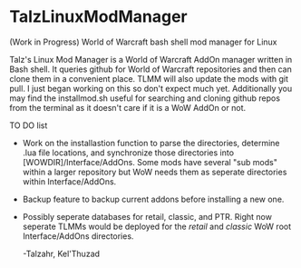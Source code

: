# TalzLinuxModManager
(Work in Progress) World of Warcraft bash shell mod manager for Linux

  Talz's Linux Mod Manager is a World of Warcraft AddOn manager written in Bash shell. It queries github for World of Warcraft repositories and then can clone them in a convenient place. TLMM will also update the mods with git pull. I just began working on this so don't expect much yet. Additionally you may find the installmod.sh useful for searching and cloning github repos from the terminal as it doesn't care if it is a WoW AddOn or not. 

TO DO list

  - Work on the installastion function to parse the directories, determine .lua file locations, and synchronize those
   directories into [WOWDIR]/Interface/AddOns. Some mods have several "sub mods" within a larger repository but WoW
   needs them as seperate directories within Interface/AddOns.
   
  - Backup feature to backup current addons before installing a new one.
   
  - Possibly seperate databases for retail, classic, and PTR. Right now seperate TLMMs would be deployed for the 
    _retail_ and _classic_ WoW root Interface/AddOns directories.
    
       -Talzahr, Kel'Thuzad
